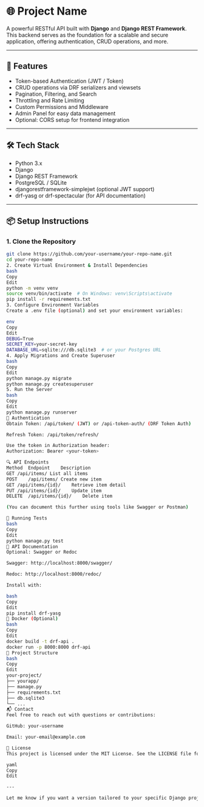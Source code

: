 # 🌐 Project Name

A powerful RESTful API built with **Django** and **Django REST Framework**. This backend serves as the foundation for a scalable and secure application, offering authentication, CRUD operations, and more.

---

## 🚀 Features

- Token-based Authentication (JWT / Token)
- CRUD operations via DRF serializers and viewsets
- Pagination, Filtering, and Search
- Throttling and Rate Limiting
- Custom Permissions and Middleware
- Admin Panel for easy data management
- Optional: CORS setup for frontend integration

---

## 🛠️ Tech Stack

- Python 3.x
- Django
- Django REST Framework
- PostgreSQL / SQLite
- djangorestframework-simplejwt (optional JWT support)
- drf-yasg or drf-spectacular (for API documentation)

---

## 📦 Setup Instructions

### 1. Clone the Repository

```bash
git clone https://github.com/your-username/your-repo-name.git
cd your-repo-name
2. Create Virtual Environment & Install Dependencies
bash
Copy
Edit
python -m venv venv
source venv/bin/activate  # On Windows: venv\Scripts\activate
pip install -r requirements.txt
3. Configure Environment Variables
Create a .env file (optional) and set your environment variables:

env
Copy
Edit
DEBUG=True
SECRET_KEY=your-secret-key
DATABASE_URL=sqlite:///db.sqlite3  # or your Postgres URL
4. Apply Migrations and Create Superuser
bash
Copy
Edit
python manage.py migrate
python manage.py createsuperuser
5. Run the Server
bash
Copy
Edit
python manage.py runserver
🔑 Authentication
Obtain Token: /api/token/ (JWT) or /api-token-auth/ (DRF Token Auth)

Refresh Token: /api/token/refresh/

Use the token in Authorization header:
Authorization: Bearer <your-token>

🔍 API Endpoints
Method	Endpoint	Description
GET	/api/items/	List all items
POST	/api/items/	Create new item
GET	/api/items/{id}/	Retrieve item detail
PUT	/api/items/{id}/	Update item
DELETE	/api/items/{id}/	Delete item

(You can document this further using tools like Swagger or Postman)

🧪 Running Tests
bash
Copy
Edit
python manage.py test
📄 API Documentation
Optional: Swagger or Redoc

Swagger: http://localhost:8000/swagger/

Redoc: http://localhost:8000/redoc/

Install with:

bash
Copy
Edit
pip install drf-yasg
🐳 Docker (Optional)
bash
Copy
Edit
docker build -t drf-api .
docker run -p 8000:8000 drf-api
📁 Project Structure
bash
Copy
Edit
your-project/
├── yourapp/
├── manage.py
├── requirements.txt
├── db.sqlite3
└── ...
📬 Contact
Feel free to reach out with questions or contributions:

GitHub: your-username

Email: your-email@example.com

📝 License
This project is licensed under the MIT License. See the LICENSE file for details.

yaml
Copy
Edit

---

Let me know if you want a version tailored to your specific Django project or with DRF-JWT, Docker Compose, or CI/CD integration included.







